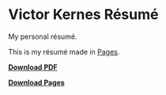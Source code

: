 # Victor Kernes Résumé
My personal résumé.

This is my résumé made in [Pages](http://www.apple.com/iwork/pages/).  

**[Download PDF](https://github.com/victorkernes/resume/blob/master/Victor%20Kernes%20Resume.pdf?raw=true)**

**[Download Pages](https://github.com/victorkernes/resume/blob/master/Victor%20Kernes%20Resume.pages?raw=true)**
